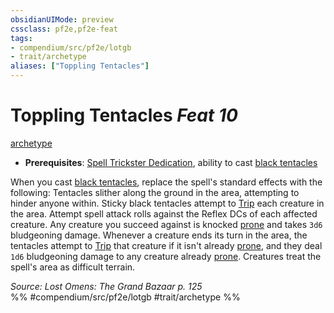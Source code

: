 ```yaml
---
obsidianUIMode: preview
cssclass: pf2e,pf2e-feat
tags:
- compendium/src/pf2e/lotgb
- trait/archetype
aliases: ["Toppling Tentacles"]
---
```

# Toppling Tentacles  *Feat 10*  
[archetype](/rules/traits/archetype.md)  

- **Prerequisites**: [Spell Trickster Dedication](/compendium/feats/spell-trickster-dedication-lotgb.md), ability to cast [black tentacles](/compendium/spells/black-tentacles.md)

When you cast [black tentacles](/compendium/spells/black-tentacles.md), replace the spell's standard effects with the following: Tentacles slither along the ground in the area, attempting to hinder anyone within. Sticky black tentacles attempt to [Trip](/rules/actions/trip.md) each creature in the area. Attempt spell attack rolls against the Reflex DCs of each affected creature. Any creature you succeed against is knocked [prone](/rules/conditions.md#Prone) and takes `3d6` bludgeoning damage. Whenever a creature ends its turn in the area, the tentacles attempt to [Trip](/rules/actions/trip.md) that creature if it isn't already [prone](/rules/conditions.md#Prone), and they deal `1d6` bludgeoning damage to any creature already [prone](/rules/conditions.md#Prone). Creatures treat the spell's area as difficult terrain.

*Source: Lost Omens: The Grand Bazaar p. 125*  
%% #compendium/src/pf2e/lotgb #trait/archetype %%